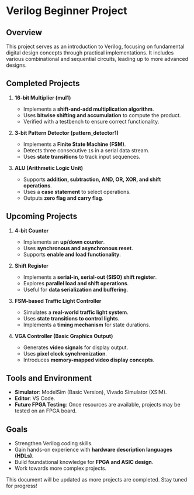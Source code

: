 # Verilog Beginner Project

## Overview

This project serves as an introduction to Verilog, focusing on fundamental digital design concepts through practical implementations. It includes various combinational and sequential circuits, leading up to more advanced designs.

## Completed Projects

1. **16-bit Multiplier (mul1)**

   - Implements a **shift-and-add multiplication algorithm**.
   - Uses **bitwise shifting and accumulation** to compute the product.
   - Verified with a testbench to ensure correct functionality.

2. **3-bit Pattern Detector (pattern\_detector1)**

   - Implements a **Finite State Machine (FSM)**.
   - Detects three consecutive `1`s in a serial data stream.
   - Uses **state transitions** to track input sequences.

3. **ALU (Arithmetic Logic Unit)**

   - Supports **addition, subtraction, AND, OR, XOR, and shift operations**.
   - Uses a **case statement** to select operations.
   - Outputs **zero flag and carry flag**.

## Upcoming Projects

1. **4-bit Counter**

   - Implements an **up/down counter**.
   - Uses **synchronous and asynchronous reset**.
   - Supports **enable and load functionality**.

2. **Shift Register**

   - Implements a **serial-in, serial-out (SISO) shift register**.
   - Explores **parallel load and shift operations**.
   - Useful for **data serialization and buffering**.

3. **FSM-based Traffic Light Controller**

   - Simulates a **real-world traffic light system**.
   - Uses **state transitions to control lights**.
   - Implements a **timing mechanism** for state durations.

4. **VGA Controller (Basic Graphics Output)**

   - Generates **video signals** for display output.
   - Uses **pixel clock synchronization**.
   - Introduces **memory-mapped video display concepts**.

## Tools and Environment

- **Simulator**: ModelSim (Basic Version), Vivado Simulator (XSIM).
- **Editor**: VS Code.
- **Future FPGA Testing**: Once resources are available, projects may be tested on an FPGA board.

## Goals

- Strengthen Verilog coding skills.
- Gain hands-on experience with **hardware description languages (HDLs)**.
- Build foundational knowledge for **FPGA and ASIC design**.
- Work towards more complex projects.

This document will be updated as more projects are completed. Stay tuned for progress!

